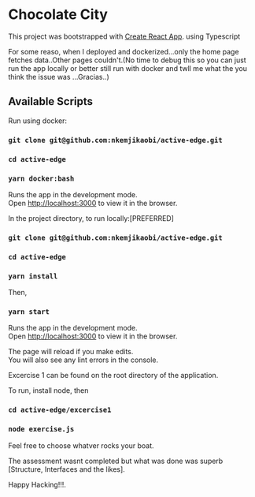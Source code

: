 # Chocolate City

This project was bootstrapped with [Create React App](https://github.com/facebook/create-react-app). using Typescript

For some reaso, when I deployed and dockerized...only the home page fetches data..Other pages couldn't.(No time to debug this so you can just run the app locally or better still run with docker and twll me what the you think the issue was ...Gracias..)

## Available Scripts

Run using docker:

### `git clone git@github.com:nkemjikaobi/active-edge.git`
### `cd active-edge`
### `yarn docker:bash`

Runs the app in the development mode.\
Open [http://localhost:3000](http://localhost:3000) to view it in the browser.

In the project directory, to run locally:[PREFERRED]

### `git clone git@github.com:nkemjikaobi/active-edge.git`
### `cd active-edge`
### `yarn install`
Then, 
### `yarn start`

Runs the app in the development mode.\
Open [http://localhost:3000](http://localhost:3000) to view it in the browser.


The page will reload if you make edits.\
You will also see any lint errors in the console.

Excercise 1 can be found on the root directory of the application.

To run, install node, then

### `cd active-edge/excercise1`
### `node exercise.js`

Feel free to choose whatver rocks your boat.

The assessment wasnt completed but what was done was superb [Structure, Interfaces and the likes].

Happy Hacking!!!.

